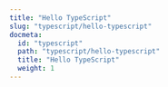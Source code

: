 ```yaml
---
title: "Hello TypeScript"
slug: "typescript/hello-typescript"
docmeta:
  id: "typescript"
  path: "typescript/hello-typescript"
  title: "Hello TypeScript"
  weight: 1
---
```

